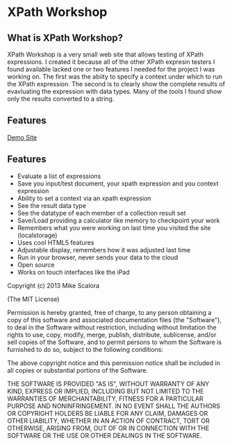 # XPath Workshop

## What is XPath Workshop?

XPath Workshop is a very small web site that allows testing of XPath expressions. I
created it because all of the other XPath expresin testers I found available lacked
one or two features I needed for the project I was working on. The first was the
abiity to specify a context under which to run the XPath expression. The second is
to clearly show the complete results of evavluating the expression with data types.
Many of the tools I found show only the results converted to a string.

## Features

[Demo Site](http://sites.scalora.org/xpath)

## Features

* Evaluate a list of expressions
* Save you input/test document, your xpath expression and you context expression
* Ability to set a context via an xpath expression
* See the result data type
* See the datatype of each member of a collection result set
* Save/Load providing a calculator like memory to checkpoint your work
* Remembers what you were working on last time you visited the site (localstorage)
* Uses cool HTML5 features
* Adjustable display, remembers how it was adjusted last time
* Run in your browser, never sends your data to the cloud
* Open source
* Works on touch interfaces like the iPad

Copyright (c) 2013 Mike Scalora

(The MIT License)

Permission is hereby granted, free of charge, to any person obtaining a copy
of this software and associated documentation files (the "Software"), to deal
in the Software without restriction, including without limitation the rights
to use, copy, modify, merge, publish, distribute, sublicense, and/or sell
copies of the Software, and to permit persons to whom the Software is
furnished to do so, subject to the following conditions:

The above copyright notice and this permission notice shall be included in
all copies or substantial portions of the Software.

THE SOFTWARE IS PROVIDED "AS IS", WITHOUT WARRANTY OF ANY KIND, EXPRESS OR
IMPLIED, INCLUDING BUT NOT LIMITED TO THE WARRANTIES OF MERCHANTABILITY,
FITNESS FOR A PARTICULAR PURPOSE AND NONINFRINGEMENT. IN NO EVENT SHALL THE
AUTHORS OR COPYRIGHT HOLDERS BE LIABLE FOR ANY CLAIM, DAMAGES OR OTHER
LIABILITY, WHETHER IN AN ACTION OF CONTRACT, TORT OR OTHERWISE, ARISING
FROM, OUT OF OR IN CONNECTION WITH THE SOFTWARE OR THE USE OR OTHER DEALINGS
IN THE SOFTWARE.
